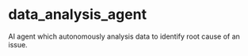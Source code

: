 # data_analysis_agent
AI agent which autonomously analysis data to identify root cause of an issue.
